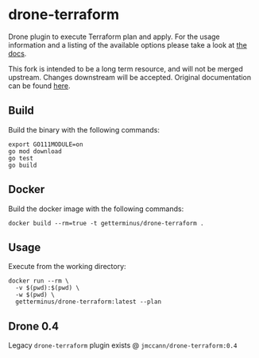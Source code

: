 # drone-terraform

Drone plugin to execute Terraform plan and apply. For the usage information and
a listing of the available options please take a look at [the docs](https://github.com/GetTerminus/drone-terraform/blob/master/DOCS.md).

This fork is intended to be a long term resource, and will not be merged upstream.
Changes downstream will be accepted. Original documentation can be found [here](https://github.com/jmccann/drone-terraform/blob/master/DOCS.md).

## Build

Build the binary with the following commands:

```
export GO111MODULE=on
go mod download
go test
go build
```

## Docker

Build the docker image with the following commands:

```
docker build --rm=true -t getterminus/drone-terraform .
```

## Usage

Execute from the working directory:

```
docker run --rm \
  -v $(pwd):$(pwd) \
  -w $(pwd) \
  getterminus/drone-terraform:latest --plan
```

## Drone 0.4

Legacy `drone-terraform` plugin exists @ `jmccann/drone-terraform:0.4`
